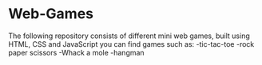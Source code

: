 # Web-Games
The following repository consists of different mini web games, built using HTML, CSS and JavaScript
you can find games such as:
-tic-tac-toe
-rock paper scissors
-Whack a mole
-hangman
